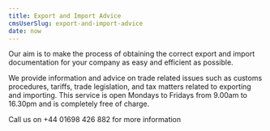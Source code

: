 ```yaml
---
title: Export and Import Advice
cmsUserSlug: export-and-import-advice
date: now
---
```


Our aim is to make the process of obtaining the correct export and import documentation for your company as easy and efficient as possible.

We provide information and advice on trade related issues such as customs procedures, tariffs, trade legislation, and tax matters related to exporting and importing. This service is open Mondays to Fridays from 9.00am to 16.30pm and is completely free of charge.

Call us on +44 01698 426 882 for more information